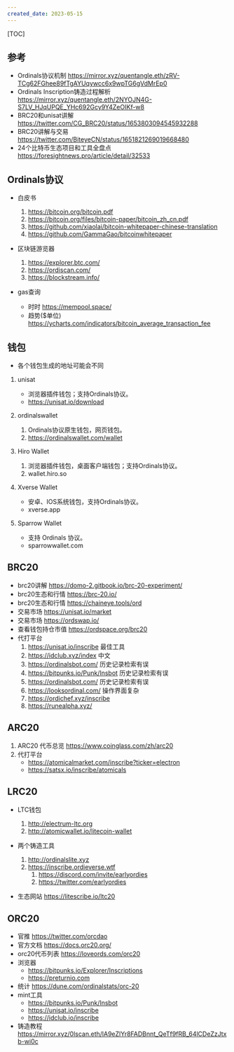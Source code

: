 ```yaml
---
created_date: 2023-05-15
---
```


[TOC]


## 参考
- Ordinals协议机制 https://mirror.xyz/quentangle.eth/zRV-TCg62FGhee89fTgAYUqywcc6x9wpTG6gVdMrEp0
- Ordinals Inscription铸造过程解析 https://mirror.xyz/quentangle.eth/2NYOJN4G-S7LV_HJqUPQE_YHc692Gcy9Y4ZeOIKf-w8
- BRC20和unisat讲解 https://twitter.com/CG_BRC20/status/1653803094545932288
- BRC20讲解与交易 https://twitter.com/BiteyeCN/status/1651821269019668480
- 24个比特币生态项目和工具全盘点 https://foresightnews.pro/article/detail/32533

## Ordinals协议
- 白皮书
    1. https://bitcoin.org/bitcoin.pdf
    2. https://bitcoin.org/files/bitcoin-paper/bitcoin_zh_cn.pdf
    4. https://github.com/xiaolai/bitcoin-whitepaper-chinese-translation
    5. https://github.com/GammaGao/bitcoinwhitepaper

- 区块链游览器
    1. https://explorer.btc.com/
    2. https://ordiscan.com/
    3. https://blockstream.info/

- gas查询
    - 时时 https://mempool.space/
    - 趋势($单位) https://ycharts.com/indicators/bitcoin_average_transaction_fee

## 钱包
- 各个钱包生成的地址可能会不同

1. unisat 
    - 浏览器插件钱包；支持Ordinals协议。
    - https://unisat.io/download

2. ordinalswallet
    1. Ordinals协议原生钱包，网页钱包。
    2. https://ordinalswallet.com/wallet

3. Hiro Wallet
    1. 浏览器插件钱包，桌面客户端钱包；支持Ordinals协议。
    2. wallet.hiro.so

4. Xverse Wallet
    - 安卓、IOS系统钱包，支持Ordinals协议。
    - xverse.app

5. Sparrow Wallet
    - 支持 Ordinals 协议。
    - sparrowwallet.com


## BRC20
- brc20讲解 https://domo-2.gitbook.io/brc-20-experiment/
- brc20生态和行情 https://brc-20.io/
- brc20生态和行情 https://chaineye.tools/ord
- 交易市场 https://unisat.io/market
- 交易市场 https://ordswap.io/
- 查看钱包持仓市值 https://ordspace.org/brc20
- 代打平台
    1. https://unisat.io/inscribe   最佳工具
    2. https://idclub.xyz/index     中文
    3. https://ordinalsbot.com/     历史记录检索有误
    4. https://bitpunks.io/Punk/Insbot      历史记录检索有误
    5. https://ordinalsbot.com/     历史记录检索有误
    6. https://looksordinal.com/   操作界面复杂  
    7. https://ordichef.xyz/inscribe
    8. https://runealpha.xyz/

## ARC20
1. ARC20 代币总览 https://www.coinglass.com/zh/arc20
2. 代打平台
    - https://atomicalmarket.com/inscribe?ticker=electron
    - https://satsx.io/inscribe/atomicals

## LRC20
- LTC钱包
    1. http://electrum-ltc.org
    2. http://atomicwallet.io/litecoin-wallet 

- 两个铸造工具
    1. http://ordinalslite.xyz 
    2. https://inscribe.ordieverse.wtf
        1. https://discord.com/invite/earlyordies
        2. https://twitter.com/earlyordies

- 生态网站 https://litescribe.io/ltc20


## ORC20
- 官推  https://twitter.com/orcdao
- 官方文档  https://docs.orc20.org/
- orc20代币列表 https://loveords.com/orc20
- 浏览器    
    - https://bitpunks.io/Explorer/Inscriptions
    - https://preturnio.com
- 统计  https://dune.com/ordinalstats/orc-20
- mint工具
    - https://bitpunks.io/Punk/Insbot
    - https://unisat.io/inscribe
    - https://idclub.io/inscribe
- 铸造教程  https://mirror.xyz/0lscan.eth/lA9eZlYr8FADBnnt_QeTf9fRB_64lCDeZzJtxb-wi0c
